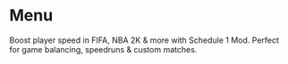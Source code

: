 # Menu
Boost player speed in FIFA, NBA 2K &amp; more with Schedule 1 Mod. Perfect for game balancing, speedruns &amp; custom matches.
